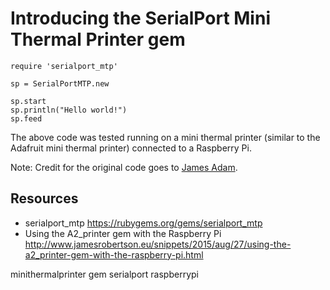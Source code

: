 # Introducing the SerialPort Mini Thermal Printer gem

    require 'serialport_mtp'

    sp = SerialPortMTP.new

    sp.start
    sp.println("Hello world!")
    sp.feed

The above code was tested running on a mini thermal printer (similar to the Adafruit mini thermal printer) connected to a Raspberry Pi.

Note: Credit for the original code goes to [James Adam](https://rubygems.org/profiles/1421).

## Resources 

* serialport_mtp https://rubygems.org/gems/serialport_mtp
* Using the A2_printer gem with the Raspberry Pi http://www.jamesrobertson.eu/snippets/2015/aug/27/using-the-a2_printer-gem-with-the-raspberry-pi.html

minithermalprinter gem serialport raspberrypi
